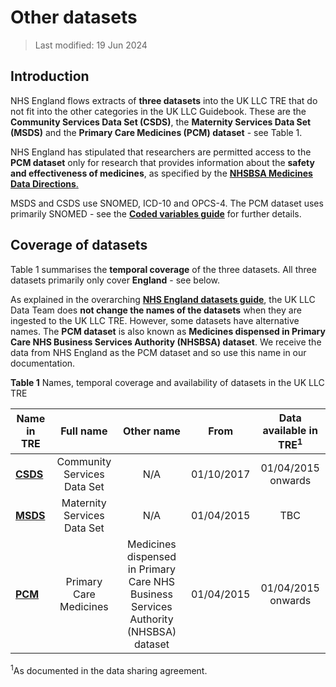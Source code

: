 # Other datasets
>Last modified: 19 Jun 2024
## Introduction
NHS England flows extracts of **three datasets** into the UK LLC TRE that do not fit into the other categories in the UK LLC Guidebook. These are the **Community Services Data Set (CSDS)**, the **Maternity Services Data Set (MSDS)** and the **Primary Care Medicines (PCM) dataset** - see Table 1. 

NHS England has stipulated that researchers are permitted access to the **PCM dataset** only for research that provides information about the **safety and effectiveness of medicines**, as specified by the [**NHSBSA Medicines Data Directions**.](https://digital.nhs.uk/about-nhs-digital/corporate-information-and-documents/directions-and-data-provision-notices/secretary-of-state-directions/nhs-business-services-authority-nhsbsa-medicines-data-directions-2019)

MSDS and CSDS use SNOMED, ICD-10 and OPCS-4. The PCM dataset uses primarily SNOMED - see the [**Coded variables guide**](../Coding/coding_intro.md) for further details.

## Coverage of datasets
Table 1 summarises the **temporal coverage** of the three datasets. All three datasets primarily only cover **England** - see below.  

As explained in the overarching [**NHS England datasets guide**](../NHSE_intro.md), the UK LLC Data Team does **not change the names of the datasets** when they are ingested to the UK LLC TRE. However, some datasets have alternative names. The **PCM dataset** is also known as **Medicines dispensed in Primary Care NHS Business Services Authority (NHSBSA) dataset**. We receive the data from NHS England as the PCM dataset and so use this name in our documentation.

**Table 1** Names, temporal coverage and availability of datasets in the UK LLC TRE

| **Name in TRE**|**Full name**|**Other name**|**From**|**Data available in TRE<sup>1</sup>**|
|---|:---:|:---:|:---:|:---:|
|[**CSDS**](../Other%20datasets/CSDS/CSDS.ipynb)|Community Services Data Set|N/A|01/10/2017|01/04/2015 onwards|
|[**MSDS**](../Other%20datasets/MSDS/MSDS.md)|Maternity Services Data Set|N/A|01/04/2015|TBC|
|[**PCM**](../Other%20datasets/PCM/PCM.ipynb)|Primary Care Medicines|Medicines dispensed in Primary Care NHS Business Services Authority (NHSBSA) dataset|01/04/2015|01/04/2015 onwards|

<sup>1</sup>As documented in the data sharing agreement.  




